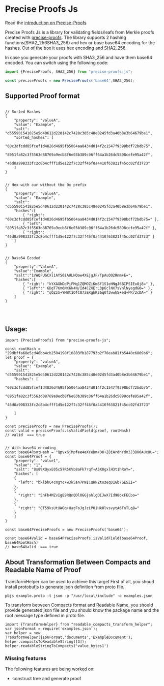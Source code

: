 Precise Proofs Js
==============

Read the [introduction on Precise-Proofs](https://github.com/centrifuge/precise-proofs)

Precise Proofs Js is a library for validating fields/leafs from  Merkle proofs created with [precise-proofs](https://github.com/centrifuge/precise-proofs/blob/master/README.md). 
The library supports 2   hashing functions(SHA2_256SHA3_256) and hex or base base64 encoding for the hashes. Out of the box it uses hex encoding and SHA2_256.

In case you generate your proofs with SHA3_256 and have them base64 encoded. You can switch using the following code:

```javascript
import {PreciseProofs, SHA3_256} from "precise-proofs-js";

const preciseProofs = new PreciseProofs('base64',SHA3_256);
```



## Supported Proof format

```js,
  
// Sorted Hashes
{
    "property": "valueA",
    "value": "Example",
    "salt": "d555901541825e5d40612d220142c7428c385c48e0245fd3a40b8e3b64679be1",
    "sorted_hashes": [
        "60c3dfcdd85fcef1d4826d4695fb5064aa8434d014f2c1547f9398bdf72bdb75",
        "8951fa82c3f5563d88769a9ecb8f6e03b389c06ff64a1b26dc5898cefe95a42f",
        "46d0a998333fc2c8b4cfff1d5e122f7c32ff46f0a4410f63821f45cc02fd3723"
    ]
}


// Hex with our without the 0x prefix
{
    "property": "valueA",
    "value": "Example",
    "salt": "d555901541825e5d40612d220142c7428c385c48e0245fd3a40b8e3b64679be1",
    "hashes":[  
        { "right": "60c3dfcdd85fcef1d4826d4695fb5064aa8434d014f2c1547f9398bdf72bdb75=" },
        { "left": "8951fa82c3f5563d88769a9ecb8f6e03b389c06ff64a1b26dc5898cefe95a42f" },
        { "right": "46d0a998333fc2c8b4cfff1d5e122f7c32ff46f0a4410f63821f45cc02fd3723" }
    ]
}
    
    
// Base64 Ecoded
{  
    "property":"ValueA",
    "value":"Example",
    "salt":"1VWQFUGCXl1AYS0iAULHQow4XEjgJF/TpAuOO2Rnm+E=",
    "hashes":[  
        { "right": "kYXAGhDdPiFMq1ZQMOZiKmSf1S1eHNgJ6BIPSIExOj8=" },
        { "left":" GDgT7Km6NK6k4N/Id4CZXErL3p6clNX7sVnlNyegdG0=" },
        { "right": "qOZzS+YM8t1OfC87zEKgkKz6q0f3wwk5+ed+PR/2cDA=" }
    ]
}


    
```



## Usage:


```javascript,
import {PreciseProofs} from "precise-proofs-js";

const rootHash = "29dbffa68e5cd48bb4cb2504190f10883fb187793b2f70eab81fb5440c6809b6";
let proof = {
    "property": "valueA",
    "value": "Example",
    "salt": "d555901541825e5d40612d220142c7428c385c48e0245fd3a40b8e3b64679be1",
    "hashes": [
        "60c3dfcdd85fcef1d4826d4695fb5064aa8434d014f2c1547f9398bdf72bdb75",
        "8951fa82c3f5563d88769a9ecb8f6e03b389c06ff64a1b26dc5898cefe95a42f",
        "46d0a998333fc2c8b4cfff1d5e122f7c32ff46f0a4410f63821f45cc02fd3723"
    
    ]
}

const preciseProofs = new PreciseProofs();
const valid = preciseProofs.isValidField(proof, rootHash)
// valid  === true


// With base64 encoding
const base64RootHash = "Qpvx6jMpfee4eXYeDm+DO+Z8iArdnYdm3J3BH0AUxHU=";
const base64Proof = {
    "property": "value1",
    "value": "1",
    "salt": "Bs89XQyxE05c57R5KVb8aFk7rqf+A5XUgxlH3t1hRoY=",
    "hashes": [
    {
      "left": "bklbhC4cmgYc+w3k5an7PWICQHNZtozeqD16b7GE5ZI="
    },
    {
      "right": "5hFb4MZvIgE9RQnQDlOGGjahlgDIJwX7Id98oxFECbo="
    },
    {
      "right": "CT59ksUtUWOq+HagFoJgJziPOiHkHlvsvytA6TnTLq8="
    }
    ]
}

const base64PreciseProofs = new PreciseProofs('base64');
    
const base64Valid = base64PreciseProofs.isValidField(base64Proof, base64RootHash)
// base64Valid  === true 
```
## About Transformation Between Compacts and Readable Name of Proof
TransformHelper can be used to achieve this target
First of all, you shoud install protobufjs to generate json definition from proto file.
 
```
pbjs example.proto -t json -p "/usr/local/include" -o examples.json
```
To transform between Compacts format and Readable Name, you should provide generated json file and you should know the package name and the root message type defined in proto file.

```
import {TransformHelper} from "readable_compacts_transform_helper";
var jsonFormat = require('examples.json');
var helper = new TransformHelper(jsonFormat,'documents','ExampleDocument');
helper.compactsToReadableString([3]);
helper.readableStringToCompacts('value_bytes1')
```

### Missing features
The following features are being worked on:
* construct tree and generate proof
